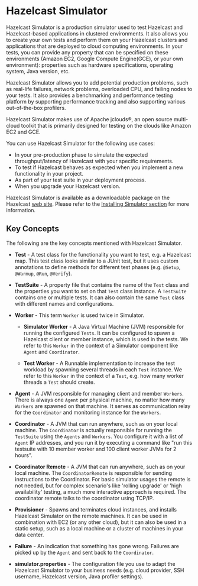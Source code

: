 
# Hazelcast Simulator

Hazelcast Simulator is a production simulator used to test Hazelcast and Hazelcast-based applications in clustered environments. It also allows you to create your own tests and perform them on your Hazelcast clusters and applications that are deployed to cloud computing environments. In your tests, you can provide any property that can be specified on these environments (Amazon EC2, Google Compute Engine(GCE), or your own environment): properties such as hardware specifications, operating system, Java version, etc.

Hazelcast Simulator allows you to add potential production problems, such as real-life failures, network problems, overloaded CPU, and failing nodes to your tests. It also provides a benchmarking and performance testing platform by supporting performance tracking and also supporting various out-of-the-box profilers.

Hazelcast Simulator makes use of Apache jclouds&reg;, an open source multi-cloud toolkit that is primarily designed for testing on the clouds like Amazon EC2 and GCE.

You can use Hazelcast Simulator for the following use cases:

- In your pre-production phase to simulate the expected throughput/latency of Hazelcast with your specific requirements.
- To test if Hazelcast behaves as expected when you implement a new functionality in your project.
- As part of your test suite in your deployment process.
- When you upgrade your Hazelcast version.

Hazelcast Simulator is available as a downloadable package on the Hazelcast <a href="http://www.hazelcast.org/download" target="_blank">web site</a>. Please refer to the [Installing Simulator section](#installing-simulator) for more information.

## Key Concepts

The following are the key concepts mentioned with Hazelcast Simulator.

- **Test** - A test class for the functionality you want to test, e.g. a Hazelcast map. This test class looks similar to a JUnit test, but it uses custom annotations to define methods for different test phases (e.g. `@Setup`, `@Warmup`, `@Run`, `@Verify`).

- **TestSuite** - A property file that contains the name of the `Test` class and the properties you want to set on that `Test` class instance. A `TestSuite` contains one or multiple tests. It can also contain the same `Test` class with different names and configurations.

- **Worker** - This term `Worker` is used twice in Simulator. 

  - **Simulator Worker** - A Java Virtual Machine (JVM) responsible for running the configured `Tests`. It can be configured to spawn a Hazelcast client or member instance, which is used in the tests. We refer to this `Worker` in the context of a Simulator component like `Agent` and `Coordinator`.
  
  - **Test Worker** - A Runnable implementation to increase the test workload by spawning several threads in each `Test` instance. We refer to this `Worker` in the context of a `Test`, e.g. how many worker threads a `Test` should create.

- **Agent** - A JVM responsible for managing client and member `Workers`. There is always one `Agent` per physical machine, no matter how many `Workers` are spawned on that machine. It serves as communication relay for the `Coordinator` and monitoring instance for the `Workers`.

- **Coordinator** - A JVM that can run anywhere, such as on your local machine. The `Coordinator` is actually responsible for running the `TestSuite` using the `Agents` and `Workers`. You configure it with a list of `Agent` IP addresses, and you run it by executing a command like "run this testsuite with 10 member worker and 100 client worker JVMs for 2 hours".

- **Coordinator Remote** - A JVM that can run anywhere, such as on your local machine. The `CoordinatorRemote` is responsible for sending instructions to the Coordinator. For basic simulator usages the remote is not needed, but for complex scenario's like 'rolling upgrade' or 'high availability' testing, a much more interactive approach is required. The coordinator remote talks to the coordinator using TCP/IP.

- **Provisioner** - Spawns and terminates cloud instances, and installs Hazelcast Simulator on the remote machines. It can be used in combination with EC2 (or any other cloud), but it can also be used in a static setup, such as a local machine or a cluster of machines in your data center.

- **Failure** - An indication that something has gone wrong. Failures are picked up by the `Agent` and sent back to the `Coordinator`.

- **simulator.properties** - The configuration file you use to adapt the Hazelcast Simulator to your business needs (e.g. cloud provider, SSH username, Hazelcast version, Java profiler settings).
